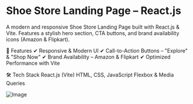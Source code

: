 <h1>Shoe Store Landing Page – React.js </h1>

A modern and responsive Shoe Store Landing Page built with React.js & Vite. Features a stylish hero section, CTA buttons, and brand availability icons (Amazon & Flipkart).

🚀 Features
✔ Responsive & Modern UI
✔ Call-to-Action Buttons – "Explore" & "Shop Now"
✔ Brand Availability – Amazon & Flipkart
✔ Optimized Performance with Vite

🛠 Tech Stack
React.js (Vite)
HTML, CSS, JavaScript
Flexbox & Media Queries

![Image](https://github.com/user-attachments/assets/26e181f0-bd53-4e12-80bb-734c306b62fa)




